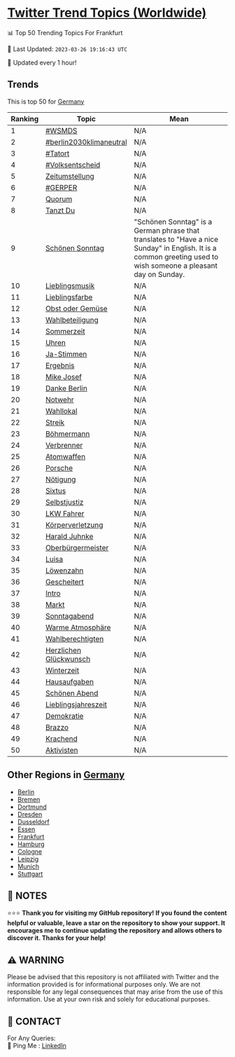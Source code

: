 [Twitter Trend Topics (Worldwide)](https://github.com/ErcinDedeoglu/Twitter-Trend-Topics)
==========


📊 Top 50 Trending Topics For Frankfurt

📆 Last Updated: `2023-03-26 19:16:43 UTC`

🔧 Updated every 1 hour!


## Trends

This is top 50 for [Germany](</Germany>)

| Ranking | Topic | Mean |
| ------- | ------------ | ------------ |
| 1 | [#WSMDS](http://twitter.com/search?q=%23WSMDS) | N/A |
| 2 | [#berlin2030klimaneutral](http://twitter.com/search?q=%23berlin2030klimaneutral) | N/A |
| 3 | [#Tatort](http://twitter.com/search?q=%23Tatort) | N/A |
| 4 | [#Volksentscheid](http://twitter.com/search?q=%23Volksentscheid) | N/A |
| 5 | [Zeitumstellung](http://twitter.com/search?q=Zeitumstellung) | N/A |
| 6 | [#GERPER](http://twitter.com/search?q=%23GERPER) | N/A |
| 7 | [Quorum](http://twitter.com/search?q=Quorum) | N/A |
| 8 | [Tanzt Du](http://twitter.com/search?q=Tanzt+Du) | N/A |
| 9 | [Schönen Sonntag](http://twitter.com/search?q=Sch%c3%b6nen+Sonntag) | "Schönen Sonntag" is a German phrase that translates to "Have a nice Sunday" in English. It is a common greeting used to wish someone a pleasant day on Sunday. |
| 10 | [Lieblingsmusik](http://twitter.com/search?q=Lieblingsmusik) | N/A |
| 11 | [Lieblingsfarbe](http://twitter.com/search?q=Lieblingsfarbe) | N/A |
| 12 | [Obst oder Gemüse](http://twitter.com/search?q=Obst+oder+Gem%c3%bcse) | N/A |
| 13 | [Wahlbeteiligung](http://twitter.com/search?q=Wahlbeteiligung) | N/A |
| 14 | [Sommerzeit](http://twitter.com/search?q=Sommerzeit) | N/A |
| 15 | [Uhren](http://twitter.com/search?q=Uhren) | N/A |
| 16 | [Ja-Stimmen](http://twitter.com/search?q=Ja-Stimmen) | N/A |
| 17 | [Ergebnis](http://twitter.com/search?q=Ergebnis) | N/A |
| 18 | [Mike Josef](http://twitter.com/search?q=Mike+Josef) | N/A |
| 19 | [Danke Berlin](http://twitter.com/search?q=Danke+Berlin) | N/A |
| 20 | [Notwehr](http://twitter.com/search?q=Notwehr) | N/A |
| 21 | [Wahllokal](http://twitter.com/search?q=Wahllokal) | N/A |
| 22 | [Streik](http://twitter.com/search?q=Streik) | N/A |
| 23 | [Böhmermann](http://twitter.com/search?q=B%c3%b6hmermann) | N/A |
| 24 | [Verbrenner](http://twitter.com/search?q=Verbrenner) | N/A |
| 25 | [Atomwaffen](http://twitter.com/search?q=Atomwaffen) | N/A |
| 26 | [Porsche](http://twitter.com/search?q=Porsche) | N/A |
| 27 | [Nötigung](http://twitter.com/search?q=N%c3%b6tigung) | N/A |
| 28 | [Sixtus](http://twitter.com/search?q=Sixtus) | N/A |
| 29 | [Selbstjustiz](http://twitter.com/search?q=Selbstjustiz) | N/A |
| 30 | [LKW Fahrer](http://twitter.com/search?q=LKW+Fahrer) | N/A |
| 31 | [Körperverletzung](http://twitter.com/search?q=K%c3%b6rperverletzung) | N/A |
| 32 | [Harald Juhnke](http://twitter.com/search?q=Harald+Juhnke) | N/A |
| 33 | [Oberbürgermeister](http://twitter.com/search?q=Oberb%c3%bcrgermeister) | N/A |
| 34 | [Luisa](http://twitter.com/search?q=Luisa) | N/A |
| 35 | [Löwenzahn](http://twitter.com/search?q=L%c3%b6wenzahn) | N/A |
| 36 | [Gescheitert](http://twitter.com/search?q=Gescheitert) | N/A |
| 37 | [Intro](http://twitter.com/search?q=Intro) | N/A |
| 38 | [Markt](http://twitter.com/search?q=Markt) | N/A |
| 39 | [Sonntagabend](http://twitter.com/search?q=Sonntagabend) | N/A |
| 40 | [Warme Atmosphäre](http://twitter.com/search?q=Warme+Atmosph%c3%a4re) | N/A |
| 41 | [Wahlberechtigten](http://twitter.com/search?q=Wahlberechtigten) | N/A |
| 42 | [Herzlichen Glückwunsch](http://twitter.com/search?q=Herzlichen+Gl%c3%bcckwunsch) | N/A |
| 43 | [Winterzeit](http://twitter.com/search?q=Winterzeit) | N/A |
| 44 | [Hausaufgaben](http://twitter.com/search?q=Hausaufgaben) | N/A |
| 45 | [Schönen Abend](http://twitter.com/search?q=Sch%c3%b6nen+Abend) | N/A |
| 46 | [Lieblingsjahreszeit](http://twitter.com/search?q=Lieblingsjahreszeit) | N/A |
| 47 | [Demokratie](http://twitter.com/search?q=Demokratie) | N/A |
| 48 | [Brazzo](http://twitter.com/search?q=Brazzo) | N/A |
| 49 | [Krachend](http://twitter.com/search?q=Krachend) | N/A |
| 50 | [Aktivisten](http://twitter.com/search?q=Aktivisten) | N/A |



## Other Regions in [Germany](</Germany>)

* [Berlin](</Germany/Berlin.md>)
* [Bremen](</Germany/Bremen.md>)
* [Dortmund](</Germany/Dortmund.md>)
* [Dresden](</Germany/Dresden.md>)
* [Dusseldorf](</Germany/Dusseldorf.md>)
* [Essen](</Germany/Essen.md>)
* [Frankfurt](</Germany/Frankfurt.md>)
* [Hamburg](</Germany/Hamburg.md>)
* [Cologne](</Germany/Cologne.md>)
* [Leipzig](</Germany/Leipzig.md>)
* [Munich](</Germany/Munich.md>)
* [Stuttgart](</Germany/Stuttgart.md>)



## 📝 NOTES

⭐⭐⭐ **Thank you for visiting my GitHub repository! If you found the content helpful or valuable, leave a star on the repository to show your support. It encourages me to continue updating the repository and allows others to discover it. Thanks for your help!**


## ⚠️ WARNING

Please be advised that this repository is not affiliated with Twitter and the information provided is for informational purposes only. We are not responsible for any legal consequences that may arise from the use of this information. Use at your own risk and solely for educational purposes.


## 📨 CONTACT

 For Any Queries:  
            🏓 Ping Me : [LinkedIn](https://www.linkedin.com/in/ercindedeoglu/)
